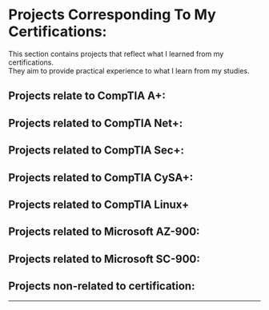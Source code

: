 # Projects Corresponding To My Certifications:
<p>
  This section contains projects that reflect what I learned from my certifications.<br />
  They aim to provide practical experience to what I learn from my studies. <br /> 
</p>

## Projects relate to CompTIA A+:

## Projects related to CompTIA Net+:

## Projects related to CompTIA Sec+:

## Projects related to CompTIA CySA+:

## Projects related to CompTIA Linux+

## Projects related to Microsoft AZ-900:

## Projects related to Microsoft SC-900:

## Projects non-related to certification:


<div>
  <hr style width: 100%;/>
</div>

